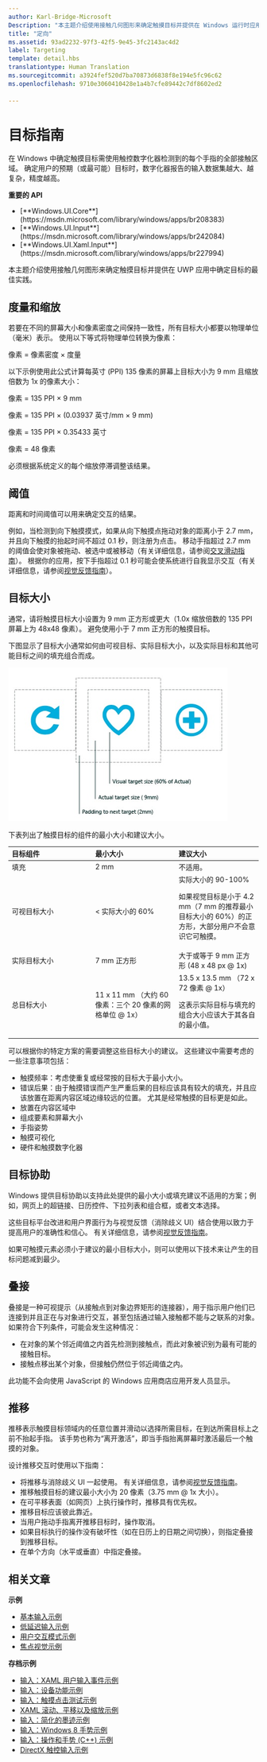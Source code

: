 ```yaml
---
author: Karl-Bridge-Microsoft
Description: "本主题介绍使用接触几何图形来确定触摸目标并提供在 Windows 运行时应用中确定目标的最佳实践。"
title: "定向"
ms.assetid: 93ad2232-97f3-42f5-9e45-3fc2143ac4d2
label: Targeting
template: detail.hbs
translationtype: Human Translation
ms.sourcegitcommit: a3924fef520d7ba70873d6838f8e194e5fc96c62
ms.openlocfilehash: 9710e3060410428e1a4b7cfe89442c7df8602ed2

---
```


# <a name="guidelines-for-targeting"></a>目标指南
<link rel="stylesheet" href="https://az835927.vo.msecnd.net/sites/uwp/Resources/css/custom.css">

在 Windows 中确定触摸目标需使用触控数字化器检测到的每个手指的全部接触区域。 确定用户的预期（或最可能）目标时，数字化器报告的输入数据集越大、越复杂，精度越高。

<div class="important-apis" >
<b>重要的 API</b><br/>
<ul>
<li>[**Windows.UI.Core**](https://msdn.microsoft.com/library/windows/apps/br208383)</li>
<li>[**Windows.UI.Input**](https://msdn.microsoft.com/library/windows/apps/br242084)</li>
<li>[**Windows.UI.Xaml.Input**](https://msdn.microsoft.com/library/windows/apps/br227994)</li>
</ul>
</div>

本主题介绍使用接触几何图形来确定触摸目标并提供在 UWP 应用中确定目标的最佳实践。

## <a name="measurements-and-scaling"></a>度量和缩放


若要在不同的屏幕大小和像素密度之间保持一致性，所有目标大小都要以物理单位（毫米）表示。 使用以下等式将物理单位转换为像素：

像素 = 像素密度 × 度量

以下示例使用此公式计算每英寸 (PPI) 135 像素的屏幕上目标大小为 9 mm 且缩放倍数为 1x 的像素大小：

像素 = 135 PPI × 9 mm

像素 = 135 PPI × (0.03937 英寸/mm × 9 mm)

像素 = 135 PPI × 0.35433 英寸

像素 = 48 像素

必须根据系统定义的每个缩放停滞调整该结果。

## <a name="thresholds"></a>阈值


距离和时间阈值可以用来确定交互的结果。

例如，当检测到向下触摸摸式，如果从向下触摸点拖动对象的距离小于 2.7 mm，并且向下触摸的抬起时间不超过 0.1 秒，则注册为点击。 移动手指超过 2.7 mm 的阈值会使对象被拖动、被选中或被移动（有关详细信息，请参阅[交叉滑动指南](guidelines-for-cross-slide.md)）。 根据你的应用，按下手指超过 0.1 秒可能会使系统进行自我显示交互（有关详细信息，请参阅[视觉反馈指南](guidelines-for-visualfeedback.md)）。

## <a name="target-sizes"></a>目标大小


通常，请将触摸目标大小设置为 9 mm 正方形或更大（1.0x 缩放倍数的 135 PPI 屏幕上为 48x48 像素）。 避免使用小于 7 mm 正方形的触摸目标。

下图显示了目标大小通常如何由可视目标、实际目标大小，以及实际目标和其他可能目标之间的填充组合而成。

![显示可视目标、实际目标以及填充的建议大小的图表。](images/targeting-size.png)

下表列出了触摸目标的组件的最小大小和建议大小。

<table>
<colgroup>
<col width="33%" />
<col width="33%" />
<col width="33%" />
</colgroup>
<thead>
<tr class="header">
<th align="left">目标组件</th>
<th align="left">最小大小</th>
<th align="left">建议大小</th>
</tr>
</thead>
<tbody>
<tr class="odd">
<td align="left">填充</td>
<td align="left">2 mm</td>
<td align="left">不适用。</td>
</tr>
<tr class="even">
<td align="left">可视目标大小</td>
<td align="left">&lt; 实际大小的 60%</td>
<td align="left">实际大小的 90-100%
<p>如果视觉目标是小于 4.2 mm（7 mm 的推荐最小目标大小的 60%）的正方形，大部分用户不会意识它可触摸。</p></td>
</tr>
<tr class="odd">
<td align="left">实际目标大小</td>
<td align="left">7 mm 正方形</td>
<td align="left">大于或等于 9 mm 正方形 (48 x 48 px @ 1x)</td>
</tr>
<tr class="even">
<td align="left">总目标大小</td>
<td align="left">11 x 11 mm （大约 60 像素：三个 20 像素的网格单位 @ 1x）</td>
<td align="left">13.5 x 13.5 mm （72 x 72 像素 @ 1x）
<p>这表示实际目标与填充的组合大小应该大于其各自的最小值。</p></td>
</tr>
</tbody>
</table>

 

可以根据你的特定方案的需要调整这些目标大小的建议。 这些建议中需要考虑的一些注意事项包括：

-   触摸频率：考虑使重复或经常按的目标大于最小大小。
-   错误后果：由于触摸错误而产生严重后果的目标应该具有较大的填充，并且应该放置在距离内容区域边缘较远的位置。 尤其是经常触摸的目标更是如此。
-   放置在内容区域中
-   组成要素和屏幕大小
-   手指姿势
-   触摸可视化
-   硬件和触摸数字化器

## <a name="targeting-assistance"></a>目标协助


Windows 提供目标协助以支持此处提供的最小大小或填充建议不适用的方案；例如，网页上的超链接、日历控件、下拉列表和组合框，或者文本选择。

这些目标平台改进和用户界面行为与视觉反馈（消除歧义 UI）结合使用以致力于提高用户的准确性和信心。 有关详细信息，请参阅[视觉反馈指南](guidelines-for-visualfeedback.md)。

如果可触摸元素必须小于建议的最小目标大小，则可以使用以下技术来让产生的目标问题减到最少。

## <a name="tethering"></a>叠接


叠接是一种可视提示（从接触点到对象边界矩形的连接器），用于指示用户他们已连接到并且正在与对象进行交互，甚至包括通过输入接触都不能与之联系的对象。 如果符合下列条件，可能会发生这种情况：

-   在对象的某个邻近阈值之内首先检测到接触点，而此对象被识别为最有可能的接触目标。
-   接触点移出某个对象，但接触仍然位于邻近阈值之内。

此功能不会向使用 JavaScript 的 Windows 应用商店应用开发人员显示。

## <a name="scrubbing"></a>推移


推移表示触摸目标领域内的任意位置并滑动以选择所需目标，在到达所需目标上之前不抬起手指。 该手势也称为“离开激活”，即当手指抬离屏幕时激活最后一个触摸的对象。

设计推移交互时使用以下指南：

-   将推移与消除歧义 UI 一起使用。 有关详细信息，请参阅[视觉反馈指南](guidelines-for-visualfeedback.md)。
-   推移触摸目标的建议最小大小为 20 像素（3.75 mm @ 1x 大小）。
-   在可平移表面（如网页）上执行操作时，推移具有优先权。
-   推移目标应该彼此靠近。
-   当用户拖动手指离开推移目标时，操作取消。
-   如果目标执行的操作没有破坏性（如在日历上的日期之间切换），则指定叠接到推移目标。
-   在单个方向（水平或垂直）中指定叠接。

## <a name="related-articles"></a>相关文章


**示例**
* [基本输入示例](http://go.microsoft.com/fwlink/p/?LinkID=620302)
* [低延迟输入示例](http://go.microsoft.com/fwlink/p/?LinkID=620304)
* [用户交互模式示例](http://go.microsoft.com/fwlink/p/?LinkID=619894)
* [焦点视觉示例](http://go.microsoft.com/fwlink/p/?LinkID=619895)

**存档示例**
* [输入：XAML 用户输入事件示例](http://go.microsoft.com/fwlink/p/?linkid=226855)
* [输入：设备功能示例](http://go.microsoft.com/fwlink/p/?linkid=231530)
* [输入：触摸点击测试示例](http://go.microsoft.com/fwlink/p/?linkid=231590)
* [XAML 滚动、平移以及缩放示例](http://go.microsoft.com/fwlink/p/?linkid=251717)
* [输入：简化的墨迹示例](http://go.microsoft.com/fwlink/p/?linkid=246570)
* [输入：Windows 8 手势示例](http://go.microsoft.com/fwlink/p/?LinkId=264995)
* [输入：操作和手势 (C++) 示例](http://go.microsoft.com/fwlink/p/?linkid=231605)
* [DirectX 触控输入示例](http://go.microsoft.com/fwlink/p/?LinkID=231627)
 

 







<!--HONumber=Dec16_HO2-->


